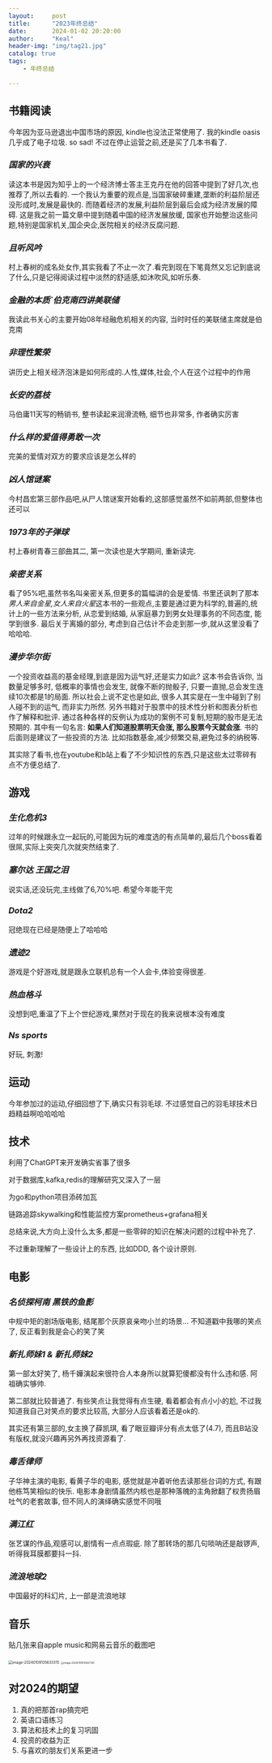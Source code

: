 ```yaml
---
layout:     post
title:      "2023年终总结"
date:       2024-01-02 20:20:00
author:     "Keal"
header-img: "img/tag21.jpg"
catalog: true
tags:
    - 年终总结

---
```


## 书籍阅读

今年因为亚马逊退出中国市场的原因, kindle也没法正常使用了. 我的kindle oasis几乎成了电子垃圾. so sad! 不过在停止运营之前,还是买了几本书看了.

### *国家的兴衰*

读这本书是因为知乎上的一个经济博士答主王克丹在他的回答中提到了好几次,也推荐了,所以去看的. 一个我认为重要的观点是,当国家破碎重建,垄断的利益阶层还没形成时,发展是最快的. 而随着经济的发展,利益阶层到最后会成为经济发展的障碍. 这是我之前一篇文章中提到随着中国的经济发展放缓, 国家也开始整治这些问题,特别是国家机关,国企央企,医院相关的经济反腐问题.

### *且听风吟*

村上春树的成名处女作,其实我看了不止一次了.看完到现在下笔竟然又忘记到底说了什么,只是记得阅读过程中淡然的舒适感,如沐吹风,如听乐奏.

### *金融的本质`伯克南四讲美联储*

我读此书关心的主要开始08年经融危机相关的内容, 当时时任的美联储主席就是伯克南

### *非理性繁荣*

讲历史上相关经济泡沫是如何形成的.人性,媒体,社会,个人在这个过程中的作用

### *长安的荔枝*

马伯庸11天写的畅销书, 整书读起来润滑流畅, 细节也非常多, 作者确实厉害

### *什么样的爱值得勇敢一次*

完美的爱情对双方的要求应该是怎么样的

### *凶人馆谜案*

今村昌宏第三部作品吧,从尸人馆谜案开始看的,这部感觉虽然不如前两部,但整体也还可以

### *1973年的子弹球*

村上春树青春三部曲其二, 第一次读也是大学期间, 重新读完.

### *亲密关系*

看了95%吧,虽然书名叫亲密关系,但更多的篇幅讲的会是爱情. 书里还讽刺了那本*男人来自金星,女人来自火星*这本书的一些观点,主要是通过更为科学的,普遍的,统计上的一些方法来分析, 从恋爱到结婚, 从家庭暴力到男女处理事务的不同态度, 能学到很多. 最后关于离婚的部分, 考虑到自己估计不会走到那一步,就从这里没看了哈哈哈.

### *漫步华尔街*

一个投资收益高的基金经理,到底是因为运气好,还是实力如此? 这本书会告诉你, 当数量足够多时, 低概率的事情也会发生, 就像不断的抛骰子, 只要一直抛,总会发生连续10次都是1的局面. 所以社会上说不定也是如此, 很多人其实是在一生中碰到了别人碰不到的运气, 而非实力所然. 另外书籍对于股票中的技术性分析和图表分析也作了解释和批评. 通过各种各样的反例认为成功的案例不可复制,短期的股市是无法预期的. 其中有一句名言: **如果人们知道股票明天会涨, 那么股票今天就会涨**. 书的后面则是建议了一些投资的方法. 比如指数基金,减少频繁交易,避免过多的纳税等.

其实除了看书,也在youtube和b站上看了不少知识性的东西,只是这些太过零碎有点不方便总结了.

## 游戏

### *生化危机3*

过年的时候跟永立一起玩的,可能因为玩的难度选的有点简单的,最后几个boss看着很屌,实际上突突几次就突然结束了.

### *塞尔达 王国之泪*

说实话,还没玩完,主线做了6,70%吧. 希望今年能干完

### *Dota2*

冠绝现在已经是随便上了哈哈哈

### *遗迹2*

游戏是个好游戏,就是跟永立联机总有一个人会卡,体验变得很差.

### *热血格斗*

没想到吧,重温了下上个世纪游戏,果然对于现在的我来说根本没有难度

### *Ns sports*

好玩, 刺激!

## 运动

今年参加过的运动,仔细回想了下,确实只有羽毛球. 不过感觉自己的羽毛球技术日趋精益啊哈哈哈哈

## 技术

利用了ChatGPT来开发确实省事了很多

对于数据库,kafka,redis的理解研究又深入了一层

为go和python项目添砖加瓦

链路追踪skywalking和性能监控方案prometheus+grafana相关

总结来说,大方向上没什么太多,都是一些零碎的知识在解决问题的过程中补充了.

不过重新理解了一些设计上的东西, 比如DDD, 各个设计原则.

## 电影

### *名侦探柯南 黑铁的鱼影*

中规中矩的剧场版电影, 结尾那个灰原哀亲吻小兰的场景... 不知道戳中我哪的笑点了, 反正看到我是会心的笑了笑

### *新扎师妹1 & 新扎师妹2*

第一部太好笑了, 杨千嬅演起来很符合人本身所以就算犯傻都没有什么违和感. 阿祖确实够帅. 

第二部就比较普通了. 有些笑点让我觉得有点生硬, 看着都会有点小小的尬, 不过我知道我自己对笑点的要求比较高, 大部分人应该看着还是ok的.

其实还有第三部的,女主换了薛凯琪, 看了眼豆瓣评分有点太低了(4.7), 而且B站没有版权,就没兴趣再另外再找资源看了.

### *毒舌律师*

子华神主演的电影, 看黄子华的电影, 感觉就是冲着听他去读那些台词的方式, 有跟他栋笃笑相似的快乐. 电影本身剧情虽然内核也是那种落魄的主角掀翻了权贵扬眉吐气的老套故事, 但不同人的演绎确实感觉不同哦

### *满江红*

张艺谋的作品,观感可以,剧情有一点点瑕疵. 除了那转场的那几句唢呐还是敲锣声, 听得我耳膜都要抖一抖.

### *流浪地球2*

中国最好的科幻片, 上一部是流浪地球

## 音乐

贴几张来自apple music和网易云音乐的截图吧

<img src="https://raw.githubusercontent.com/kneed/typora_img_respository/main/typora/202401101613507.png" alt="image-20240109135633315" style="zoom:50%;" />

<img src="https://raw.githubusercontent.com/kneed/typora_img_respository/main/typora/202401091357245.png" alt="image-20240109135657391" style="zoom:33%;" />

## 对2024的期望

1. 真的把那首rap搞完吧
2. 英语口语练习
3. 算法和技术上的复习巩固
4. 投资的收益为正
5. 与喜欢的朋友们关系更进一步